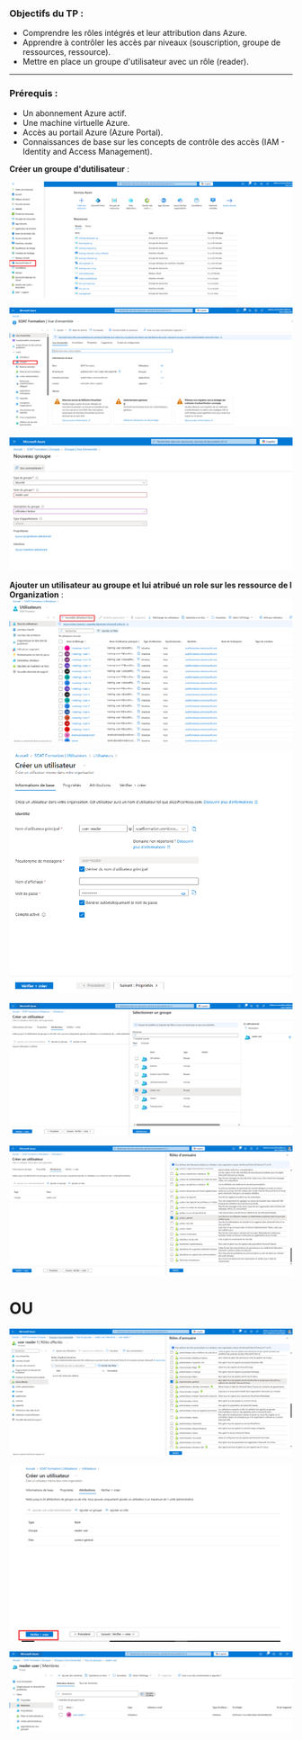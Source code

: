 ### Objectifs du TP :
- Comprendre les rôles intégrés et leur attribution dans Azure.
- Apprendre à contrôler les accès par niveaux (souscription, groupe de ressources, ressource).
- Mettre en place un groupe d'utilisateur avec un rôle (reader).

---

### Prérequis :
- Un abonnement Azure actif.
- Une machine virtuelle Azure.
- Accès au portail Azure (Azure Portal).
- Connaissances de base sur les concepts de contrôle des accès (IAM - Identity and Access Management).





**Créer un groupe d'dutilisateur** :

![Texte alternatif](./images/rn1.png)


![Texte alternatif](./images/rn2.png)


![Texte alternatif](./images/rn3.png)






**Ajouter un utilisateur au groupe et lui atribué un role sur les ressource de l Organization** :
![Texte alternatif](./images/rn5.png)

![Texte alternatif](./images/rn6.png)

![Texte alternatif](./images/rn7.png)

![Texte alternatif](./images/rn8.png)
# OU 
![Texte alternatif](./images/rn11.png)

![Texte alternatif](./images/rn9.png)

![Texte alternatif](./images/rn10.png)